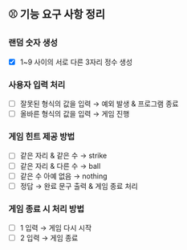 ## ⚾️ 기능 요구 사항 정리

### 랜덤 숫자 생성
- [X] 1~9 사이의 서로 다른 3자리 정수 생성

### 사용자 입력 처리
- [ ] 잘못된 형식의 값을 입력 → 예외 발생 & 프로그램 종료
- [ ] 올바른 형식의 값을 입력 → 게임 진행

### 게임 힌트 제공 방법
- [ ] 같은 자리 & 같은 수 → strike
- [ ] 같은 자리 & 다른 수 → ball
- [ ] 같은 수 아예 없음 → nothing
- [ ] 정답 → 완료 문구 출력 & 게임 종료 처리

### 게임 종료 시 처리 방법
- [ ] 1 입력 → 게임 다시 시작
- [ ] 2 입력 → 게임 종료